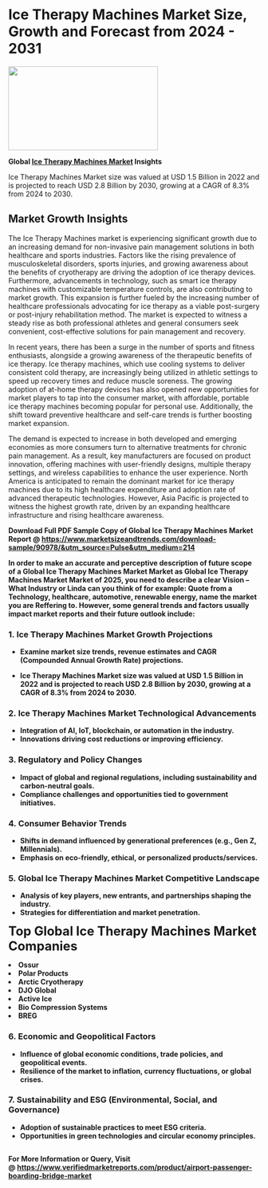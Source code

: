<H1>Ice Therapy Machines Market Size, Growth and Forecast from 2024 - 2031</H1><img class="aligncenter size-medium wp-image-584254" src="https://thirdeyenews.in/wp-content/uploads/2024/09/Global-Market-Research-300x168.jpeg" alt="" width="300" height="168" /><p><strong>Global&nbsp;<a href="https://www.marketsizeandtrends.com/download-sample/90978/&amp;utm_source=Pulse&amp;utm_medium=214">Ice Therapy Machines Market</a> Insights</strong></p><p>Ice Therapy Machines Market size was valued at USD 1.5 Billion in 2022 and is projected to reach USD 2.8 Billion by 2030, growing at a CAGR of 8.3% from 2024 to 2030.</p><p><h2>Market Growth Insights</h2> <p>The Ice Therapy Machines market is experiencing significant growth due to an increasing demand for non-invasive pain management solutions in both healthcare and sports industries. Factors like the rising prevalence of musculoskeletal disorders, sports injuries, and growing awareness about the benefits of cryotherapy are driving the adoption of ice therapy devices. Furthermore, advancements in technology, such as smart ice therapy machines with customizable temperature controls, are also contributing to market growth. This expansion is further fueled by the increasing number of healthcare professionals advocating for ice therapy as a viable post-surgery or post-injury rehabilitation method. The market is expected to witness a steady rise as both professional athletes and general consumers seek convenient, cost-effective solutions for pain management and recovery.</p> <p><strong></strong></p> <p>In recent years, there has been a surge in the number of sports and fitness enthusiasts, alongside a growing awareness of the therapeutic benefits of ice therapy. Ice therapy machines, which use cooling systems to deliver consistent cold therapy, are increasingly being utilized in athletic settings to speed up recovery times and reduce muscle soreness. The growing adoption of at-home therapy devices has also opened new opportunities for market players to tap into the consumer market, with affordable, portable ice therapy machines becoming popular for personal use. Additionally, the shift toward preventive healthcare and self-care trends is further boosting market expansion.</p> <p>The demand is expected to increase in both developed and emerging economies as more consumers turn to alternative treatments for chronic pain management. As a result, key manufacturers are focused on product innovation, offering machines with user-friendly designs, multiple therapy settings, and wireless capabilities to enhance the user experience. North America is anticipated to remain the dominant market for ice therapy machines due to its high healthcare expenditure and adoption rate of advanced therapeutic technologies. However, Asia Pacific is projected to witness the highest growth rate, driven by an expanding healthcare infrastructure and rising healthcare awareness.</p> <p><strong></p><p><span class=""><strong>Download Full PDF Sample Copy of Global Ice Therapy Machines Market Report</strong> @ <a href="https://www.marketsizeandtrends.com/download-sample/90978/&amp;utm_source=Pulse&amp;utm_medium=214" target="_blank">https://www.marketsizeandtrends.com/download-sample/90978/&amp;utm_source=Pulse&amp;utm_medium=214</a></span></p><p>In order to make an accurate and perceptive description of future scope of a Global&nbsp;Ice Therapy Machines Market Market as Global&nbsp;Ice Therapy Machines Market Market of 2025, you need to describe a clear Vision &ndash; What Industry or Linda can you think of for example: Quote from a Technology, healthcare, automotive, renewable energy, name the market you are Reffering to. However, some general trends and factors usually impact market reports and their future outlook include:</p><h3>1.&nbsp;<strong>Ice Therapy Machines Market Growth Projections</strong></h3><ul><li>Examine market size trends, revenue estimates and CAGR (Compounded Annual Growth Rate) projections.</li><li><p>Ice Therapy Machines Market size was valued at USD 1.5 Billion in 2022 and is projected to reach USD 2.8 Billion by 2030, growing at a CAGR of 8.3% from 2024 to 2030.</p></li></ul><h3>2.&nbsp;<strong>Ice Therapy Machines Market Technological Advancements</strong></h3><ul><li>Integration of AI, IoT, blockchain, or automation in the industry.</li><li>Innovations driving cost reductions or improving efficiency.</li></ul><h3>3.&nbsp;<strong>Regulatory and Policy Changes</strong></h3><ul><li>Impact of global and regional regulations, including sustainability and carbon-neutral goals.</li><li>Compliance challenges and opportunities tied to government initiatives.</li></ul><h3>4.&nbsp;<strong>Consumer Behavior Trends</strong></h3><ul><li>Shifts in demand influenced by generational preferences (e.g., Gen Z, Millennials).</li><li>Emphasis on eco-friendly, ethical, or personalized products/services.</li></ul><h3>5.&nbsp;<strong>Global Ice Therapy Machines Market Competitive Landscape</strong></h3><ul><li>Analysis of key players, new entrants, and partnerships shaping the industry.</li><li>Strategies for differentiation and market penetration.</li></ul><p data-pm-slice="1 1 []"><span style="color: inherit; font-family: inherit; font-size: 25px;">Top Global Ice Therapy Machines Market Companies</span></p><div class="" data-test-id=""><p><li>Ossur</li><li> Polar Products</li><li> Arctic Cryotherapy</li><li> DJO Global</li><li> Active Ice</li><li> Bio Compression Systems</li><li> BREG</li></p></div><h3>6.&nbsp;<strong>Economic and Geopolitical Factors</strong></h3><ul><li>Influence of global economic conditions, trade policies, and geopolitical events.</li><li>Resilience of the market to inflation, currency fluctuations, or global crises.</li></ul><h3>7.&nbsp;<strong>Sustainability and ESG (Environmental, Social, and Governance)</strong></h3><ul><li>Adoption of sustainable practices to meet ESG criteria.</li><li>Opportunities in green technologies and circular economy principles.</li></ul><h2><strong style="font-size: 14px;">For More Information or Query, Visit @&nbsp;</strong><a style="background-color: #ffffff; font-size: 14px;" href="https://www.marketsizeandtrends.com/report/ice-therapy-machines-market/" target="_blank">https://www.verifiedmarketreports.com/product/airport-passenger-boarding-bridge-market</a></h2>
